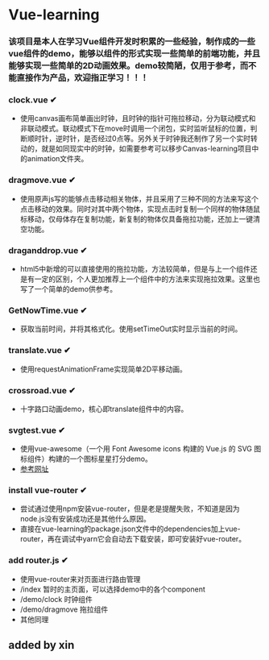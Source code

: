 # Vue-learning

### 该项目是本人在学习Vue组件开发时积累的一些经验，制作成的一些vue组件的demo，能够以组件的形式实现一些简单的前端功能，并且能够实现一些简单的2D动画效果。demo较简陋，仅用于参考，而不能直接作为产品，欢迎指正学习！！！

### clock.vue ✔
* 使用canvas画布简单画出时钟，且时钟的指针可拖拉移动，分为联动模式和非联动模式。联动模式下在move时调用一个闭包，实时监听鼠标的位置，判断顺时针，逆时针，是否经过0点等。另外关于时钟我还制作了另一个实时转动的，就是如同现实中的时钟，如需要参考可以移步Canvas-learning项目中的animation文件夹。

### dragmove.vue ✔
* 使用原声js写的能够点击移动相关物体，并且采用了三种不同的方法来写这个点击移动的效果。同时对其中两个物体，实现点击时复制一个同样的物体随鼠标移动，仅母体存在复制功能，新复制的物体仅具备拖拉功能，还加上一键清空功能。

### draganddrop.vue ✔
* html5中新增的可以直接使用的拖拉功能，方法较简单，但是与上一个组件还是有一定的区别，个人更加推荐上一个组件中的方法来实现拖拉效果。这里也写了一个简单的demo供参考。

### GetNowTime.vue ✔
* 获取当前时间，并将其格式化。使用setTimeOut实时显示当前的时间。

### translate.vue ✔
* 使用requestAnimationFrame实现简单2D平移动画。

### crossroad.vue ✔
* 十字路口动画demo，核心即translate组件中的内容。

### svgtest.vue ✔
* 使用vue-awesome（一个用 Font Awesome icons 构建的 Vue.js 的 SVG 图标组件）构建的一个图标星星打分demo。
* [参考网址](https://www.oschina.net/translate/build-your-first-vue-js-component?lang=chs&p=1)

### install vue-router ✔
* 尝试通过使用npm安装vue-router，但是老是提醒失败，不知道是因为node.js没有安装成功还是其他什么原因。
* 直接在vue-learning的package.json文件中的dependencies加上vue-router，再在调试中yarn它会自动去下载安装，即可安装好vue-router。

### add router.js ✔
* 使用vue-router来对页面进行路由管理
* /index 暂时的主页面，可以选择demo中的各个component
* /demo/clock 时钟组件
* /demo/dragmove 拖拉组件
* 其他同理

## added by xin
